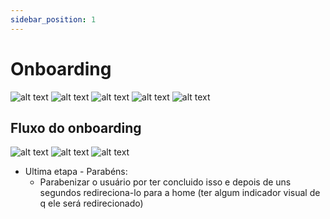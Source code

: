 ```yaml
---
sidebar_position: 1
---
```


# Onboarding

![alt text](./img/onboarding1.png)
![alt text](./img/onboarding2.png)
![alt text](./img/onboarding3.png)
![alt text](./img/onboarding4.png)
![alt text](./img/onboarding5.png)

## Fluxo do onboarding

![alt text](./img/onboarding-flow1.png)
![alt text](./img/onboarding-flow2.png)
![alt text](./img/onboarding-flow3.png)

- Ultima etapa - Parabéns:
  - Parabenizar o usuário por ter concluido isso e depois de uns segundos redireciona-lo para a home (ter algum indicador visual de q ele será redirecionado)
